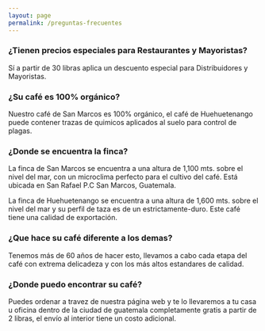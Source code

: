 ```yaml
---
layout: page
permalink: /preguntas-frecuentes
---
```

<div id="cafe-featuring-7">
</div>
<div class="container" id="faq">
	<div class="row">
		<div class="col-md-6 col-md-offset-3 col-xs-12">
			<h3>¿Tienen precios especiales para Restaurantes y Mayoristas?</h3>
			<p>S&iacute; a partir de 30 libras aplica un descuento especial para Distribuidores y Mayoristas.</p>
		</div>	
	</div>
	<div class="row">
		<div class="col-md-6 col-md-offset-3 col-xs-12">
			<h3>¿Su café es 100% org&aacute;nico?</h3>
			<p>Nuestro caf&eacute; de San Marcos es 100% org&aacute;nico, el caf&eacute; de Huehuetenango puede contener trazas de quimicos aplicados al suelo para control de plagas.</p>
		</div>	
	</div>
	<div class="row">
		<div class="col-md-6 col-md-offset-3 col-xs-12">
			<h3>¿Donde se encuentra la finca?</h3>
			<p>La finca de San Marcos se encuentra a una altura de 1,100 mts. sobre el nivel del mar, con un microclima perfecto para el cultivo del caf&eacute;. Est&aacute; ubicada en San Rafael P.C San Marcos, Guatemala.</p>
    <p>La finca de Huehuetenango se encuentra a una altura de 1,600 mts. sobre el nivel del mar y su perfil de taza es de un estrictamente-duro. Este caf&eacute; tiene una calidad de exportaci&oacute;n.</p>
		</div>	
	</div>
	<div class="row">
		<div class="col-md-6 col-md-offset-3 col-xs-12">
			<h3>¿Que hace su caf&eacute; diferente a los demas?</h3>
			<p>Tenemos m&aacute;s de 60 años de hacer esto, llevamos a cabo cada etapa del café con extrema delicadeza y con los m&aacute;s altos estandares de calidad. </p>
		</div>	
	</div>
	<div class="row">
		<div class="col-md-6 col-md-offset-3 col-xs-12">
			<h3>¿Donde puedo encontrar su caf&eacute;?</h3>
			<p>Puedes ordenar a travez de nuestra p&aacute;gina web y te lo llevaremos a tu casa u oficina dentro de la ciudad de guatemala completamente gratis a partir de 2 libras, el envío al interior tiene un costo adicional. </p>
		</div>	
	</div>
</div>